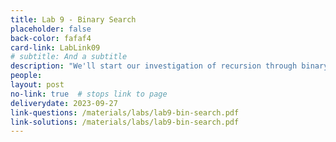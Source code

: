 ```yaml
---
title: Lab 9 - Binary Search
placeholder: false
back-color: fafaf4
card-link: LabLink09
# subtitle: And a subtitle
description: "We'll start our investigation of recursion through binary search and the many variations of the binary search problem."
people:
layout: post
no-link: true  # stops link to page 
deliverydate: 2023-09-27
link-questions: /materials/labs/lab9-bin-search.pdf
link-solutions: /materials/labs/lab9-bin-search.pdf
---
```











